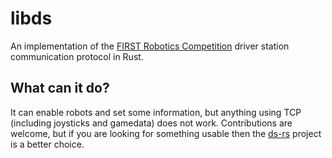 # libds

An implementation of the [FIRST Robotics Competition](https://www.firstinspires.org/robotics/frc) driver station communication protocol in Rust.

## What can it do?
It can enable robots and set some information, but anything using TCP (including joysticks and gamedata) does not work. Contributions are welcome, but if you are looking for something usable then the [ds-rs](https://github.com/first-rust-competition/ds-rs) project is a better choice.

